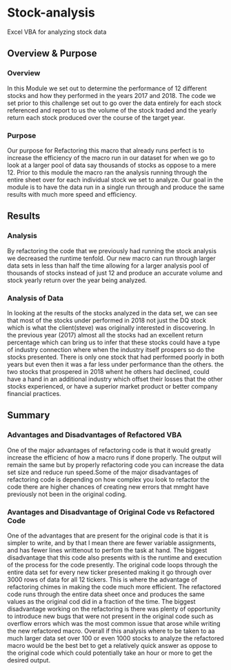 # Stock-analysis
Excel VBA for analyzing stock data

## Overview & Purpose

### Overview
In this Module we set out to determine the performance of 12 different stocks and how they performed in the years 2017 and 2018. The code we set prior to this challenge set out to go over the data entirely for each stock referenced and report to us the volume of the stock traded and the yearly return each stock produced over the course of the target year. 

### Purpose
Our purpose for Refactoring this macro that already runs perfect is to increase the efficiency of the macro run in our dataset for when we go to look at a larger pool of data say thousands of stocks as oppose to a mere 12. Prior to this module the macro ran the analysis running through the entire sheet over for each individual stock we set to analyze. Our goal in the module is to have the data run in a single run through and produce the same results with much more speed and efficiency.

## Results

### Analysis
By refactoring the code that we previously had running the stock analysis we decreased the runtime tenfold. Our new macro can run through larger data sets in less than half the time allowing for a larger analysis pool of thousands of stocks instead of just 12 and produce an accurate volume and stock yearly return over the year being analyzed. 

### Analysis of Data
In looking at the results of the stocks analyzed in the data set, we can see that most of the stocks under performed in 2018 not just the DQ stock which is what the client(steve) was originally interested in discovering. In the previous year (2017) almost all the stocks had an excellent return percentage which can bring us to infer that these stocks could have a type of industry connection where when the industry itself prospers so do the stocks presented. There is only one stock that had performed poorly in both years but even then it was a far less under performance than the others. the two stocks that prospered in 2018 whent he others had declined, could have a hand in an additional industry which offset their losses that the other stocks experienced, or have a superior market product or better company financial practices. 

## Summary

### Advantages and Disadvantages of Refactored VBA
One of the major advantages of refactoring code is that it would greatly increase the efficienc of how a macro runs if done properly. The output will remain the same but by properly refactoring code you can increase the data set size and reduce run speed.Some of the major disadvantages of refactoring code is depending on how complex you look to refactor the code there are higher chances of creating new errors that mmght have previously not been in the original coding. 

### Avantages and Disadvantage of Original Code vs Refactored Code
One of the advantages that are present for the original code is that it is simpler to write, and by that I mean there are fewer variable assignments, and has fewer lines writtenout to perfom the task at hand. The biggest disadvantage that this code also presents with is the runtime and execution of the process for the code presently. The original code loops through the entire data set for every new ticker presented making it go through over 3000 rows of data for all 12 tickers. This is where the advantage of refactoring chimes in making the code much more efficient. The refactored code runs through the entire data sheet once and produces the same values as the original cod did in a fraction of the time. The biggest disadvantage working on the refactoring is there was plenty of opportunity to introduce new bugs that were not present in the original code such as overflow errors which was the most common issue that arose while writing the new refactored macro. Overall if this analysis where to be taken to aa much larger data set over 100 or even 1000 stocks to analyze the refactored macro would be the best bet to get a relatively quick answer as oppose to the original code which could potentially take an hour or more to get the desired output. 

